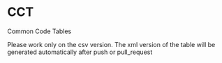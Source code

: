# CCT
Common Code Tables

Please work only on the csv version. The xml version of the table will be generated automatically after push or pull_request
